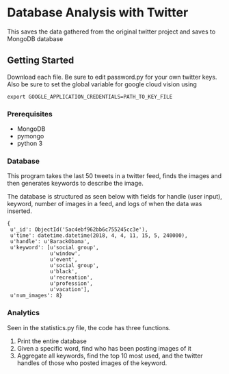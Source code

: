 # Database Analysis with Twitter
This saves the data gathered from the original twitter project and saves to MongoDB database

## Getting Started
Download each file. Be sure to edit password.py for your own twitter keys. Also be sure to set the global variable for google cloud vision using
```
export GOOGLE_APPLICATION_CREDENTIALS=PATH_TO_KEY_FILE
```
### Prerequisites
- MongoDB
- pymongo 
- python 3

### Database
This program takes the last 50 tweets in a twitter feed, finds the images and then generates keywords to describe the image.

The database is structured as seen below with fields for handle (user input), keyword, number of images in a feed, and logs of when the data was inserted.
```
{
 u'_id': ObjectId('5ac4ebf962bb6c755245cc3e'),
 u'time': datetime.datetime(2018, 4, 4, 11, 15, 5, 240000),
 u'handle': u'BarackObama',
 u'keyword': [u'social group',
              u'window',
              u'event',
              u'social group',
              u'black',
              u'recreation',
              u'profession',
              u'vacation'],
 u'num_images': 8}
```

### Analytics
Seen in the statistics.py file, the code has three functions.
1. Print the entire database 
1. Given a specific word, find who has been posting images of it
1. Aggregate all keywords, find the top 10 most used, and the twitter handles of those who posted images of the keyword.

